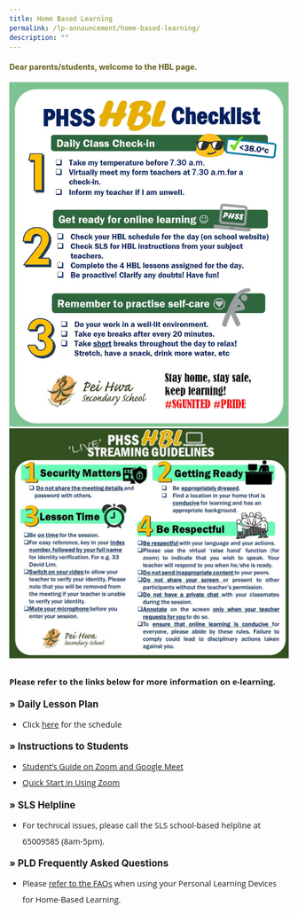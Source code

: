 ```yaml
---
title: Home Based Learning
permalink: /lp-announcement/home-based-learning/
description: ""
---
```

<h4 style="color:#635f1a;font-weight:bold">Dear parents/students, welcome to the HBL page.</h4>

<img src="/images/HBL-Checklist-2021-Students.png">

<img src="/images/LIVE_Streaming_Guidelines-1024x843.jpeg">

<p style="margin-top:25px;font-size:14.5px; line-height:2;font-family:Open Sans;"><strong>Please refer to the links below for more information on e-learning.</strong></p>

<p style="margin-top:15.5px;font-size:17px;"><strong>&raquo;&nbsp;Daily Lesson Plan</strong></p>

<ul style="margin-top:-5px;">
<li style="font-size:14.5px; line-height:2;font-family:Open Sans;">Click&nbsp;<a href="https://drive.google.com/drive/folders/1I6M-CuKeTSnHw3aec7etzVhcoUa6vEIF?usp=sharing">here</a>&nbsp;for the schedule
	</li>
</ul>

<p style="margin-top:15.5px;font-size:17px;"><strong>&raquo;&nbsp;Instructions to Students</strong></p>

<ul style="margin-top:-5px;">
<li style="font-size:14.5px; line-height:2;font-family:Open Sans;"><a href="https://drive.google.com/open?id=1zze4BCpJELyFj3Ym0pwRQEtZmpvV3ob3" target="_blank" rel="noopener noreferrer">Student&rsquo;s Guide on Zoom and Google Meet</a>
	</li>
<li style="font-size:14.5px; line-height:2;font-family:Open Sans;"><a href="/lp_announcement/quick-start/" target="_blank" rel="noopener noreferrer">Quick Start in Using Zoom</a></p>
	</li>
</ul>

<p style="margin-top:15.5px;font-size:17px;"><strong>&raquo;&nbsp;SLS Helpline</strong></p>

<ul style="margin-top:-5px;">
<li style="font-size:14.5px; line-height:2;font-family:Open Sans;">For technical issues, please call the SLS school-based helpline at 65009585 (8am-5pm).</li>
	</ul>

<p style="margin-top:15.5px;font-size:17px;"><strong>&raquo;&nbsp;PLD Frequently Asked Questions</strong></p>

<ul style="margin-top:-5px;">
<li style="font-size:14.5px; line-height:2;font-family:Open Sans;">
<p>Please&nbsp;<a href="/pld-faqs/" target="_blank" rel="noopener noreferrer">refer to the FAQs</a>&nbsp;when using your Personal Learning Devices for Home-Based Learning.</p>
</li>
</ul>